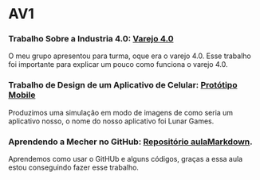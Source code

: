 # AV1

### Trabalho Sobre a Industria 4.0: [Varejo 4.0](https://www.canva.com/design/DAF9XNtDuJA/7jHW8Z7dlZQAKvlhqvWayg/edit?utm_content=DAF9XNtDuJA&utm_campaign=designshare&utm_medium=link2&utm_source=sharebutton)

O meu grupo apresentou para turma, oque era o varejo 4.0. Esse trabalho foi importante para explicar um pouco como funciona o varejo 4.0.

### Trabalho de Design de um Aplicativo de Celular: [Protótipo Mobile](https://www.canva.com/design/DAF-rHGrNoQ/oSwnRhwMCTQ0pwMwLBh-rQ/edit)

Produzimos uma simulação em modo de imagens de como seria um aplicativo nosso, o nome do nosso aplicativo foi Lunar Games.

### Aprendendo a Mecher no GitHub: [Repositório aulaMarkdown](https://github.com/Caio87879/aulaMarkdown).

Aprendemos como usar o GitHUb e alguns códigos, graças a essa aula estou conseguindo fazer esse trabalho.
